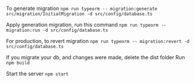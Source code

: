 To generate migration
```npm run typeorm -- migration:generate src/migration/InitialMigration -d src/config/database.ts```

Apply generation migration, run this command
```npm run typeorm -- migration:run -d src/config/database.ts```

For production, to revert migration
```npm run typeorm -- migration:revert -d src/config/database.ts```

If you migrate your db, and changes were made, delete the dist folder
Run ``npm build``

Start the server ```npm start```